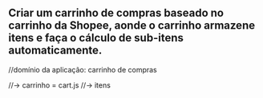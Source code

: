 ## Criar um carrinho de compras baseado no carrinho da Shopee, aonde o carrinho armazene itens e faça o cálculo de sub-itens automaticamente.

//domínio da aplicação: carrinho de compras

//-> carrinho = cart.js
//-> itens

